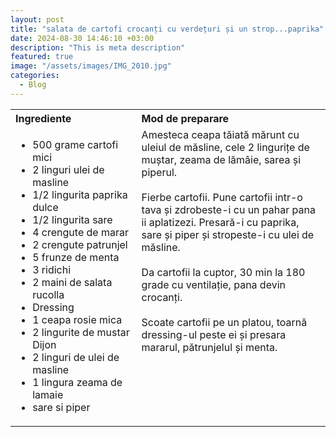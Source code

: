```yaml
---
layout: post
title: "salata de cartofi crocanți cu verdețuri și un strop...paprika"
date: 2024-08-30 14:46:10 +03:00
description: "This is meta description"
featured: true
image: "/assets/images/IMG_2010.jpg"
categories:
  - Blog
---
```


<table style="width: 100%; border-collapse: collapse;">
  <tr>
    <th style="text-align: left;width: 40%;vertical-align: top;">Ingrediente</th>
    <th style="text-align: left;width: 60%;vertical-align: top;">Mod de preparare</th>
  </tr>
  <tr>
    <td style="text-align: left;width: 40%;vertical-align: top;">
      <ul>
        <li>500 grame cartofi mici</li>
        <li>2 linguri ulei de masline</li>
        <li>1/2 lingurita paprika dulce</li>
        <li>1/2 lingurita sare</li>
        <li>4 crengute de marar</li>
        <li>2 crengute patrunjel</li>
        <li>5 frunze de menta</li>
        <li>3 ridichi</li>
        <li>2 maini de salata rucolla</li>
        <li>Dressing</li>
        <li>1 ceapa rosie mica</li>
        <li>2 lingurite de mustar Dijon</li>
        <li>2 linguri de ulei de masline</li>
        <li>1 lingura zeama de lamaie</li>
        <li>sare si piper</li>
      </ul>
    </td>
    <td style="text-align: left;width: 60%;vertical-align: top;">
      Amesteca ceapa tăiată mărunt cu uleiul de măsline, cele 2 lingurițe de muștar, zeama de lămâie, sarea și piperul.  <br><br>
      Fierbe cartofii. Pune cartofii intr-o tava și zdrobeste-i cu un pahar pana ii aplatizezi. Presară-i cu paprika, sare și piper și stropeste-i cu ulei de măsline.  <br><br>
      Da cartofii la cuptor, 30 min la 180 grade cu ventilație, pana devin crocanți. <br><br>
      Scoate cartofii pe un platou, toarnă dressing-ul peste ei și presara mararul, pătrunjelul și menta.
    </td>
  </tr>
</table>

